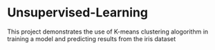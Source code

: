 # Unsupervised-Learning

This project demonstrates the use of K-means clustering alogorithm in training a model and predicting results from the iris dataset
